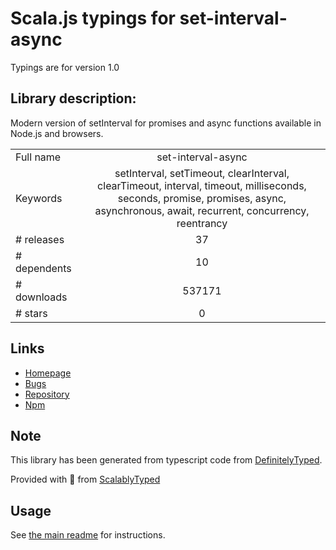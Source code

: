 
# Scala.js typings for set-interval-async

Typings are for version 1.0

## Library description:
Modern version of setInterval for promises and async functions available in Node.js and browsers.

|                    |                 |
| ------------------ | :-------------: |
| Full name          | set-interval-async |
| Keywords           | setInterval, setTimeout, clearInterval, clearTimeout, interval, timeout, milliseconds, seconds, promise, promises, async, asynchronous, await, recurrent, concurrency, reentrancy |
| # releases         | 37 |
| # dependents       | 10 |
| # downloads        | 537171 |
| # stars            | 0 |

## Links
- [Homepage](https://github.com/ealmansi/set-interval-async)
- [Bugs](https://github.com/ealmansi/set-interval-async/issues)
- [Repository](https://github.com/ealmansi/set-interval-async)
- [Npm](https://www.npmjs.com/package/set-interval-async)
    


## Note
This library has been generated from typescript code from [DefinitelyTyped](https://definitelytyped.org).

Provided with :purple_heart: from [ScalablyTyped](https://github.com/oyvindberg/ScalablyTyped)

## Usage
See [the main readme](../../readme.md) for instructions.


